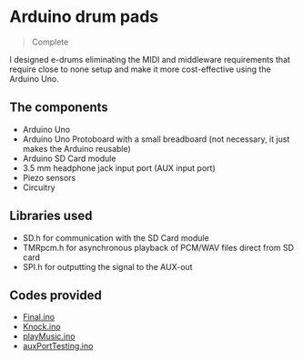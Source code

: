 # Arduino drum pads
> Complete

I designed e-drums eliminating the MIDI and middleware requirements that require close to none setup and make it more cost-effective using the Arduino Uno.

## The components
- Arduino Uno
- Arduino Uno Protoboard with a small breadboard (not necessary, it just makes the Arduino reusable)
- Arduino SD Card module
- 3.5 mm headphone jack input port (AUX input port)
- Piezo sensors
- Circuitry 

## Libraries used
- SD.h for communication with the SD Card module
- TMRpcm.h for asynchronous playback of PCM/WAV files direct from SD card
- SPI.h for outputting the signal to the AUX-out

## Codes provided
- [Final.ino](https://github.com/KrishSkywalker/ArduinoDrumPads/blob/master/Codes%20and%20components/Arduino_drums_final/Arduino_drums_final.ino)
- [Knock.ino](https://github.com/KrishSkywalker/ArduinoDrumPads/blob/master/Codes%20and%20components/knock/knock.ino)
- [playMusic.ino](https://github.com/KrishSkywalker/ArduinoDrumPads/blob/master/Codes%20and%20components/playMusic/playMusic.ino)
- [auxPortTesting.ino](https://github.com/KrishSkywalker/ArduinoDrumPads/blob/master/Codes%20and%20components/aux_port_testing/aux_port_testing.ino)
